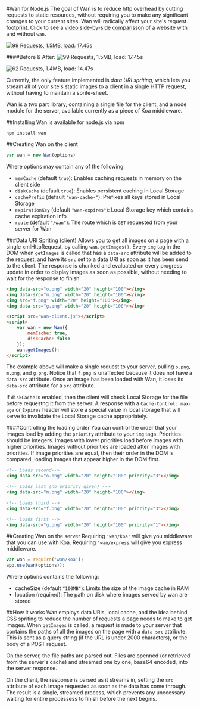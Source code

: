 #Wan for Node.js
The goal of Wan is to reduce http overhead by cutting requests to static resources,
without requiring you to make any significant changes to your current sites. Wan will radically affect
your site's request footprint. Click to see a [video side-by-side comparisson](http://www.youtube.com/watch?v=yZwwAi0MHzE&feature=youtu.be) of a website with and without `wan`.

[![99 Requests, 1.5MB, load: 17.45s](https://s3.amazonaws.com/wan.js/youtube.png "without Wan")](http://www.youtube.com/watch?v=yZwwAi0MHzE&feature=youtu.be)

####Before & After:
![99 Requests, 1.5MB, load: 17.45s](https://s3.amazonaws.com/wan.js/before.png "without Wan")

![62 Requests, 1.4MB, load: 14.47s](https://s3.amazonaws.com/wan.js/after.png "with Wan")

Currently, the only feature implemented is *data URI spriting*, which lets you stream all of your 
site's static images to a client in a single HTTP request, without having to maintain
a sprite-sheet.

Wan is a two part library, containing a single file for the client, and a node module for the
server, available currently as a piece of Koa middleware.

##Installing
Wan is available for node.js via npm
```
npm install wan
```

##Creating Wan on the client
```javascript
var wan = new Wan(options)
```
Where options may contain any of the following:
 - `memCache` (default `true`): Enables caching requests in memory on the client side
 - `diskCache` (default `true`): Enables persistent caching in Local Storage
 - `cachePrefix` (default `"wan-cache-"`): Prefixes all keys stored in Local Storage
 - `expirationKey` (default `"wan-expires"`): Local Storage key which contains cache expiration info
 - `route` (default `"/wan"`): The route which is `GET` requested from your server for Wan

###Data URI Spriting (client)
Allows you to get all images on a page with a single xmlHttpRequest, by calling `wan.getImages()`.
Every `img` tag in the DOM when `getImages` is called that has a `data-src` attribute will be
added to the request, and have its `src` set to a data URI as soon as it has been send to the client.
The response is chunked and evaluated on every progress update in order to display images as soon as
possible, without needing to wait for the response to finish.
```html
<img data-src="o.png" width="20" height="100"></img>
<img data-src="m.png" width="20" height="100"></img>
<img src="f.png" width="20" height="100"></img>
<img data-src="g.png" width="20" height="100"></img>

<script src="wan-client.js"></script>
<script>
	var wan = new Wan({
		memCache: true,
		diskCache: false
	});
	wan.getImages();
</script>
```
The example above will make a single request to your server, pulling `o.png`, `m.png`, and `g.png`.
Notice that `f.png` is unaffected because it does not have a `data-src` attribute. Once an image has
been loaded with Wan, it loses its `data-src` attribute for a `src` attribute.

If `diskCache` is enabled, then the client will check Local Storage for the file before requestng it
from the server. A response with a `Cache-Control: max-age` or `Expires` header will store a special value
in local storage that will serve to invalidate the Local Storage cache appropriately.

####Controlling the loading order
You can control the order that your images load by adding the `priority` attribute to your `img` tags.
Priorities should be integers.  Images with lower priorities load before images with higher priorities.
Images without priorities are loaded after images with priorities. If image priorities are equal, then
their order in the DOM is compared, loading images that appear higher in the DOM first.

```html
<!-- Loads second-->
<img data-src="o.png" width="20" height="100" priority="3"></img>

<!-- Loads last (no priority given) -->
<img data-src="m.png" width="20" height="100"></img>

<!-- Loads third -->
<img data-src="f.png" width="20" height="100" priority="3"></img>

<!-- Loads first -->
<img data-src="g.png" width="20" height="100" priority="1"></img>
```

##Creating Wan on the server
Requiring `'wan/koa'` will give you middleware that you can use with Koa.  Requiring `'wan/express` will give you express middleware. 
```javascript
var wan = require('wan/koa');
app.use(wan(options));
```
Where options contains the following:
 - cacheSize (default `"100MB"`): Limits the size of the image cache in RAM
 - location (required): The path on disk where images served by wan are stored

##How it works
Wan employs data URIs, local cache, and the idea behind CSS spriting to reduce the number of requests a page needs to make to get images. When `getImages` is called, a request is made to your server that contains the paths of all the images on the page with a `data-src` attribute. This is sent as a query string (if the URL is under 2000 characters), or the body of a POST request.

On the server, the file paths are parsed out. Files are openned (or retrieved from the server's cache) and streamed one by one, base64 encoded, into the server response. 

On the client, the response is parsed as it streams in, setting the `src` attribute of each image requested as soon as the data has come through.  The result is a single, streamed process, which prevents any unecessary waiting for entire processess to finish before the next begins.
